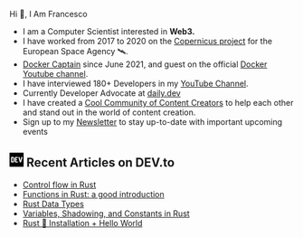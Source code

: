 
<!--
<table><tr><td valign="top" width="75%">
 <table><tr><td valign="top" width="50%">
 <td valign="top" width="25%">
-->
Hi 👋, I Am Francesco

- I am a Computer Scientist interested in **Web3.**
- I have worked from 2017 to 2020 on the [Copernicus project](https://en.wikipedia.org/wiki/Copernicus_Programme) for the European Space Agency 🛰.
- [Docker Captain](https://www.docker.com/captains/francesco-ciulla) since June 2021, and guest on the official [Docker Youtube channel](https://youtu.be/QFl0EFGr5e4).
- I have interviewed 180+ Developers in my [YouTube Channel](https://youtu.be/Wh6r6xHPEIg). 
- Currently Developer Advocate at [daily.dev](https://daily.dev) 
- I have created a [Cool Community of Content Creators](https://discord.com/invite/cRjhjFRRre) to help each other and stand out in the world of content creation.
- Sign up to my [Newsletter](https://www.getrevue.co/profile/francescociull4) to stay up-to-date with important upcoming events
</td></tr></table>



   
## <a href="https://dev.to/francescoxx"><img src="https://github.com/FrancescoXX/FrancescoXX/blob/main/dev-black.png" title="DEV" alt="DEV" width="25"/></a>   Recent Articles on DEV.to     
 <!-- DEVTO-BLOG-LIST:START -->
- [Control flow in Rust](https://dev.to/something)
- [Functions in Rust: a good introduction](https://dev.to/something)
- [Rust Data Types](https://dev.to/something)
- [Variables, Shadowing, and Constants in Rust](https://dev.to/something)
- [Rust 🦀 Installation + Hello World](https://dev.to/francescoxx/something)
<!-- DEVTO-BLOG-LIST:END -->

</td></tr></table>
